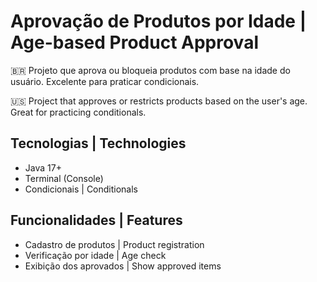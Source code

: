 # Aprovação de Produtos por Idade | Age-based Product Approval

🇧🇷 Projeto que aprova ou bloqueia produtos com base na idade do usuário. Excelente para praticar condicionais.

🇺🇸 Project that approves or restricts products based on the user's age. Great for practicing conditionals.

## Tecnologias | Technologies
- Java 17+
- Terminal (Console)
- Condicionais | Conditionals

## Funcionalidades | Features
- Cadastro de produtos | Product registration  
- Verificação por idade | Age check  
- Exibição dos aprovados | Show approved items
